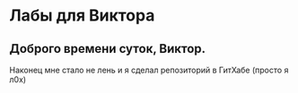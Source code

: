# Лабы для Виктора

## Доброго времени суток, Виктор.

Наконец мне стало не лень и я сделал репозиторий в ГитХабе (просто я л0х)

